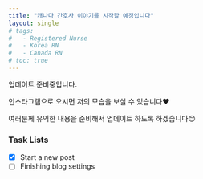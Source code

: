 ```yaml
---
title: "캐나다 간호사 이야기를 시작할 예정입니다"
layout: single
# tags:
#   - Registered Nurse
#   - Korea RN
#   - Canada RN
# toc: true
---
```

업데이트 준비중입니다.

인스타그램으로 오시면 저의 모습을 보실 수 있습니다❤️

여러분께 유익한 내용을 준비해서 업데이트 하도록 하겠습니다😊

### Task Lists

- [x] Start a new post
- [ ] Finishing blog settings